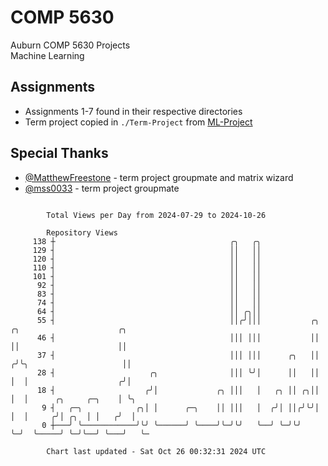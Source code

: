 # COMP 5630
Auburn COMP 5630 Projects  
Machine Learning

## Assignments
- Assignments 1-7 found in their respective directories
- Term project copied in `./Term-Project` from [ML-Project](https://github.com/wumphlett/ML-Project)

## Special Thanks
- [@MatthewFreestone](https://github.com/MatthewFreestone) - term project groupmate and matrix wizard
- [@mss0033](https://github.com/mss0033) - term project groupmate

```

        Total Views per Day from 2024-07-29 to 2024-10-26

        Repository Views
     138 ┼                                       ╭╮   ╭╮
     129 ┤                                       ││   ││
     120 ┤                                       ││   ││
     110 ┤                                       ││   ││
     101 ┤                                       ││   ││
      92 ┤                                       ││   ││
      83 ┤                                       ││   ││
      74 ┤                                       ││   ││
      64 ┤                                       ││ ╭╮││
      55 ┤                                       ││╭╯│││           ╭╮  ╭╮                      ╭╮
      46 ┤                                       │││ │││           ││  ││                      ││
      37 ┤                                       │││ │││      ╭╮   ││ ╭╯╰╮                     ││
      28 ┤                     ╭╮                │││ ╰╯│      ││   ││ │  │                    ╭╯│
      18 ┤                    ╭╯│             ╭╮ │││   │   ╭╮ ││ ╭╮││ │  │      ╭╮     ╭─╮    │ ╰╮
       9 ┤   ╭─╮            ╭╮│ │      ╭─╮    ││ │││   │  ╭╯│ ││╭╯╰╯│ │  │     ╭╯│ ╭╮  │ │   ╭╯  │
       0 ┼───╯ ╰────────────╯╰╯ ╰──────╯ ╰────╯╰─╯╰╯   ╰──╯ ╰─╯╰╯   ╰─╯  ╰─────╯ ╰─╯╰──╯ ╰───╯   ╰─

        Chart last updated - Sat Oct 26 00:32:31 2024 UTC
        
```
